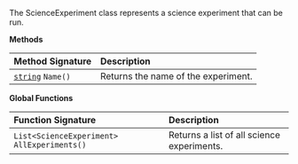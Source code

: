 The ScienceExperiment class represents a science experiment that can be run.

**Methods**

| Method Signature | Description |
| :--- | :--- |
| [`string`](String-Type) `Name()` | Returns the name of the experiment. |

**Global Functions**

| Function Signature| Description |
| :--- | :--- |
| `List<ScienceExperiment> AllExperiments()` | Returns a list of all science experiments. |
